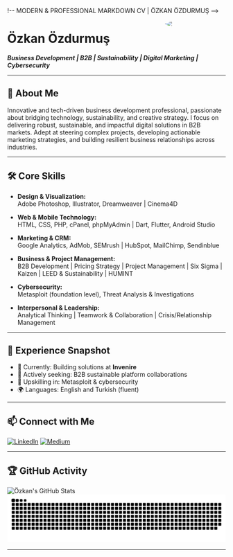 !-- MODERN & PROFESSIONAL MARKDOWN CV | ÖZKAN ÖZDURMUŞ -->

<img align="right" src="https://avatars.githubusercontent.com/u/109829260?v=4" width="140" style="border-radius: 50%">

# Özkan Özdurmuş

***Business Development | B2B | Sustainability | Digital Marketing | Cybersecurity***

---

## 🚀 About Me

Innovative and tech-driven business development professional, passionate about bridging technology, sustainability, and creative strategy. I focus on delivering robust, sustainable, and impactful digital solutions in B2B markets. Adept at steering complex projects, developing actionable marketing strategies, and building resilient business relationships across industries.

---

## 🛠️ Core Skills

- **Design & Visualization:**  
  Adobe Photoshop, Illustrator, Dreamweaver | Cinema4D

- **Web & Mobile Technology:**  
  HTML, CSS, PHP, cPanel, phpMyAdmin | Dart, Flutter, Android Studio

- **Marketing & CRM:**  
  Google Analytics, AdMob, SEMrush | HubSpot, MailChimp, Sendinblue

- **Business & Project Management:**  
  B2B Development | Pricing Strategy | Project Management | Six Sigma | Kaizen | LEED & Sustainability | HUMINT

- **Cybersecurity:**  
  Metasploit (foundation level), Threat Analysis & Investigations

- **Interpersonal & Leadership:**  
  Analytical Thinking | Teamwork & Collaboration | Crisis/Relationship Management

---

## 💼 Experience Snapshot

- 🔭 Currently: Building solutions at **Invenire**
- 🤝 Actively seeking: B2B sustainable platform collaborations
- 🌱 Upskilling in: Metasploit & cybersecurity
- 🌍 Languages: English and Turkish (fluent)

---

## 📫 Connect with Me

[![LinkedIn](https://img.shields.io/badge/-LinkedIn-0A66C2?style=flat&logo=linkedin&logoColor=white)](https://www.linkedin.com/in/aliozkanozdurmus/)
[![Medium](https://img.shields.io/badge/-Medium-12100E?style=flat&logo=medium&logoColor=white)](https://aliozkanozdurmus.medium.com/)

---

## 🏆 GitHub Activity

![Özkan's GitHub Stats](https://github-readme-stats.vercel.app/api?username=aliozkanozdurmus&show_icons=true&theme=vision-friendly-dark)
![GitHub Snake Animation](https://raw.githubusercontent.com/salesp07/salesp07/output/github-contribution-grid-snake.svg)

---

<!-- END OF CV -->
